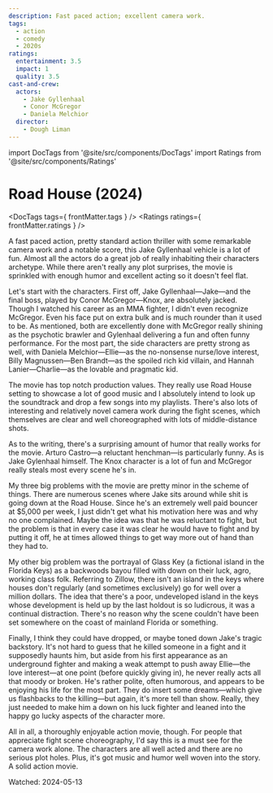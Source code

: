 ```yaml
---
description: Fast paced action; excellent camera work.
tags:
  - action
  - comedy
  - 2020s
ratings:
  entertainment: 3.5
  impact: 1
  quality: 3.5
cast-and-crew:
  actors:
    - Jake Gyllenhaal
    - Conor McGregor
    - Daniela Melchior
  director:
    - Dough Liman
---
```

import DocTags from '@site/src/components/DocTags'
import Ratings from '@site/src/components/Ratings'

# Road House (2024)

<DocTags tags={ frontMatter.tags } />
<Ratings ratings={ frontMatter.ratings } />

A fast paced action, pretty standard action thriller with some remarkable camera work and a notable score, this Jake Gyllenhaal vehicle is a lot of fun. Almost all the actors do a great job of really inhabiting their characters archetype. While there aren't really any plot surprises, the movie is sprinkled with enough humor and excellent acting so it doesn't feel flat.

Let's start with the characters. First off, Jake Gyllenhaal—Jake—and the final boss, played by Conor McGregor—Knox, are absolutely jacked. Though I watched his career as an MMA fighter, I didn't even recognize McGregor. Even his face put on extra bulk and is much rounder than it used to be. As mentioned, both are excellently done with McGregor really shining as the psychotic brawler and Gylenhaal delivering a fun and often funny performance. For the most part, the side characters are pretty strong as well, with Daniela Melchior—Ellie—as the no-nonsense nurse/love interest, Billy Magnussen—Ben Brandt—as the spoiled rich kid villain, and Hannah Lanier—Charlie—as the lovable and pragmatic kid.

The movie has top notch production values. They really use Road House setting to showcase a lot of good music and I absolutely intend to look up the soundtrack and drop a few songs into my playlists. There's also lots of interesting and relatively novel camera work during the fight scenes, which themselves are clear and well choreographed with lots of middle-distance shots.

As to the writing, there's a surprising amount of humor that really works for the movie. Arturo Castro—a reluctant henchman—is particularly funny. As is Jake Gylenhaal himself. The Knox character is a lot of fun and McGregor really steals most every scene he's in.

My three big problems with the movie are pretty minor in the scheme of things. There are numerous scenes where Jake sits around while shit is going down at the Road House. Since he's an extremely well paid bouncer at $5,000 per week, I just didn't get what his motivation here was and why no one complained. Maybe the idea was that he was reluctant to fight, but the problem is that in every case it was clear he would have to fight and by putting it off, he at times allowed things to get way more out of hand than they had to.

My other big problem was the portrayal of Glass Key (a fictional island in the Florida Keys) as a backwoods bayou filled with down on their luck, agro, working class folk. Referring to Zillow, there isn't an island in the keys where houses don't regularly (and sometimes exclusively) go for well over a million dollars. The idea that there's a poor, undeveloped island in the keys whose development is held up by the last holdout is so ludicrous, it was a continual distraction. There's no reason why the scene couldn't have been set somewhere on the coast of mainland Florida or something.

Finally, I think they could have dropped, or maybe toned down Jake's tragic backstory. It's not hard to guess that he killed someone in a fight and it supposedly haunts him, but aside from his first appearance as an underground fighter and making a weak attempt to push away Ellie—the love interest—at one point (before quickly giving in), he never really acts all that moody or broken. He's rather polite, often humorous, and appears to be enjoying his life for the most part. They do insert some dreams—which give us flashbacks to the killing—but again, it's more tell than show. Really, they just needed to make him a down on his luck fighter and leaned into the happy go lucky aspects of the character more.

All in all, a thoroughly enjoyable action movie, though. For people that appreciate fight scene choreography, I'd say this is a must see for the camera work alone. The characters are all well acted and there are no serious plot holes. Plus, it's got music and humor well woven into the story. A solid action movie.

Watched: 2024-05-13